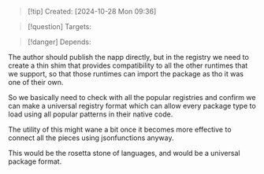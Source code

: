 
>[!tip] Created: [2024-10-28 Mon 09:36]

>[!question] Targets: 

>[!danger] Depends: 

The author should publish the napp directly, but in the registry we need to create a thin shim that provides compatibility to all the other runtimes that we support, so that those runtimes can import the package as tho it was one of their own.

So we basically need to check with all the popular registries and confirm we can make a universal registry format which can allow every package type to load using all popular patterns in their native code.

The utility of this might wane a bit once it becomes more effective to connect all the pieces using jsonfunctions anyway.

This would be the rosetta stone of languages, and would be a universal package format.